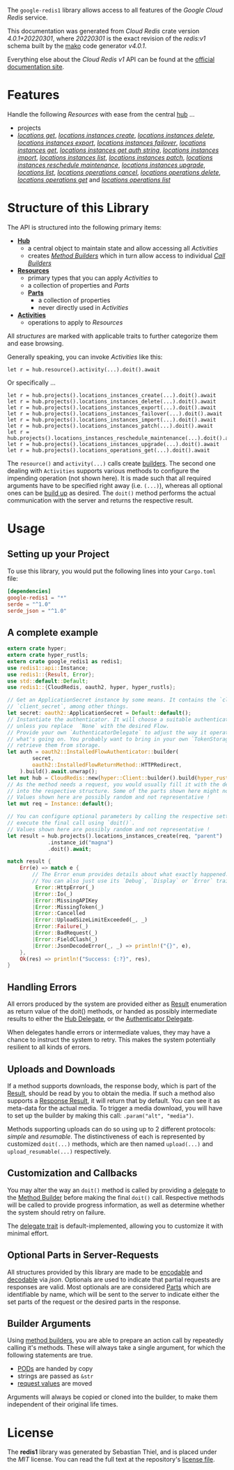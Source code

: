 <!---
DO NOT EDIT !
This file was generated automatically from 'src/generator/templates/api/README.md.mako'
DO NOT EDIT !
-->
The `google-redis1` library allows access to all features of the *Google Cloud Redis* service.

This documentation was generated from *Cloud Redis* crate version *4.0.1+20220301*, where *20220301* is the exact revision of the *redis:v1* schema built by the [mako](http://www.makotemplates.org/) code generator *v4.0.1*.

Everything else about the *Cloud Redis* *v1* API can be found at the
[official documentation site](https://cloud.google.com/memorystore/docs/redis/).
# Features

Handle the following *Resources* with ease from the central [hub](https://docs.rs/google-redis1/4.0.1+20220301/google_redis1/CloudRedis) ... 

* projects
 * [*locations get*](https://docs.rs/google-redis1/4.0.1+20220301/google_redis1/api::ProjectLocationGetCall), [*locations instances create*](https://docs.rs/google-redis1/4.0.1+20220301/google_redis1/api::ProjectLocationInstanceCreateCall), [*locations instances delete*](https://docs.rs/google-redis1/4.0.1+20220301/google_redis1/api::ProjectLocationInstanceDeleteCall), [*locations instances export*](https://docs.rs/google-redis1/4.0.1+20220301/google_redis1/api::ProjectLocationInstanceExportCall), [*locations instances failover*](https://docs.rs/google-redis1/4.0.1+20220301/google_redis1/api::ProjectLocationInstanceFailoverCall), [*locations instances get*](https://docs.rs/google-redis1/4.0.1+20220301/google_redis1/api::ProjectLocationInstanceGetCall), [*locations instances get auth string*](https://docs.rs/google-redis1/4.0.1+20220301/google_redis1/api::ProjectLocationInstanceGetAuthStringCall), [*locations instances import*](https://docs.rs/google-redis1/4.0.1+20220301/google_redis1/api::ProjectLocationInstanceImportCall), [*locations instances list*](https://docs.rs/google-redis1/4.0.1+20220301/google_redis1/api::ProjectLocationInstanceListCall), [*locations instances patch*](https://docs.rs/google-redis1/4.0.1+20220301/google_redis1/api::ProjectLocationInstancePatchCall), [*locations instances reschedule maintenance*](https://docs.rs/google-redis1/4.0.1+20220301/google_redis1/api::ProjectLocationInstanceRescheduleMaintenanceCall), [*locations instances upgrade*](https://docs.rs/google-redis1/4.0.1+20220301/google_redis1/api::ProjectLocationInstanceUpgradeCall), [*locations list*](https://docs.rs/google-redis1/4.0.1+20220301/google_redis1/api::ProjectLocationListCall), [*locations operations cancel*](https://docs.rs/google-redis1/4.0.1+20220301/google_redis1/api::ProjectLocationOperationCancelCall), [*locations operations delete*](https://docs.rs/google-redis1/4.0.1+20220301/google_redis1/api::ProjectLocationOperationDeleteCall), [*locations operations get*](https://docs.rs/google-redis1/4.0.1+20220301/google_redis1/api::ProjectLocationOperationGetCall) and [*locations operations list*](https://docs.rs/google-redis1/4.0.1+20220301/google_redis1/api::ProjectLocationOperationListCall)




# Structure of this Library

The API is structured into the following primary items:

* **[Hub](https://docs.rs/google-redis1/4.0.1+20220301/google_redis1/CloudRedis)**
    * a central object to maintain state and allow accessing all *Activities*
    * creates [*Method Builders*](https://docs.rs/google-redis1/4.0.1+20220301/google_redis1/client::MethodsBuilder) which in turn
      allow access to individual [*Call Builders*](https://docs.rs/google-redis1/4.0.1+20220301/google_redis1/client::CallBuilder)
* **[Resources](https://docs.rs/google-redis1/4.0.1+20220301/google_redis1/client::Resource)**
    * primary types that you can apply *Activities* to
    * a collection of properties and *Parts*
    * **[Parts](https://docs.rs/google-redis1/4.0.1+20220301/google_redis1/client::Part)**
        * a collection of properties
        * never directly used in *Activities*
* **[Activities](https://docs.rs/google-redis1/4.0.1+20220301/google_redis1/client::CallBuilder)**
    * operations to apply to *Resources*

All *structures* are marked with applicable traits to further categorize them and ease browsing.

Generally speaking, you can invoke *Activities* like this:

```Rust,ignore
let r = hub.resource().activity(...).doit().await
```

Or specifically ...

```ignore
let r = hub.projects().locations_instances_create(...).doit().await
let r = hub.projects().locations_instances_delete(...).doit().await
let r = hub.projects().locations_instances_export(...).doit().await
let r = hub.projects().locations_instances_failover(...).doit().await
let r = hub.projects().locations_instances_import(...).doit().await
let r = hub.projects().locations_instances_patch(...).doit().await
let r = hub.projects().locations_instances_reschedule_maintenance(...).doit().await
let r = hub.projects().locations_instances_upgrade(...).doit().await
let r = hub.projects().locations_operations_get(...).doit().await
```

The `resource()` and `activity(...)` calls create [builders][builder-pattern]. The second one dealing with `Activities` 
supports various methods to configure the impending operation (not shown here). It is made such that all required arguments have to be 
specified right away (i.e. `(...)`), whereas all optional ones can be [build up][builder-pattern] as desired.
The `doit()` method performs the actual communication with the server and returns the respective result.

# Usage

## Setting up your Project

To use this library, you would put the following lines into your `Cargo.toml` file:

```toml
[dependencies]
google-redis1 = "*"
serde = "^1.0"
serde_json = "^1.0"
```

## A complete example

```Rust
extern crate hyper;
extern crate hyper_rustls;
extern crate google_redis1 as redis1;
use redis1::api::Instance;
use redis1::{Result, Error};
use std::default::Default;
use redis1::{CloudRedis, oauth2, hyper, hyper_rustls};

// Get an ApplicationSecret instance by some means. It contains the `client_id` and 
// `client_secret`, among other things.
let secret: oauth2::ApplicationSecret = Default::default();
// Instantiate the authenticator. It will choose a suitable authentication flow for you, 
// unless you replace  `None` with the desired Flow.
// Provide your own `AuthenticatorDelegate` to adjust the way it operates and get feedback about 
// what's going on. You probably want to bring in your own `TokenStorage` to persist tokens and
// retrieve them from storage.
let auth = oauth2::InstalledFlowAuthenticator::builder(
        secret,
        oauth2::InstalledFlowReturnMethod::HTTPRedirect,
    ).build().await.unwrap();
let mut hub = CloudRedis::new(hyper::Client::builder().build(hyper_rustls::HttpsConnectorBuilder::new().with_native_roots().https_or_http().enable_http1().enable_http2().build()), auth);
// As the method needs a request, you would usually fill it with the desired information
// into the respective structure. Some of the parts shown here might not be applicable !
// Values shown here are possibly random and not representative !
let mut req = Instance::default();

// You can configure optional parameters by calling the respective setters at will, and
// execute the final call using `doit()`.
// Values shown here are possibly random and not representative !
let result = hub.projects().locations_instances_create(req, "parent")
             .instance_id("magna")
             .doit().await;

match result {
    Err(e) => match e {
        // The Error enum provides details about what exactly happened.
        // You can also just use its `Debug`, `Display` or `Error` traits
         Error::HttpError(_)
        |Error::Io(_)
        |Error::MissingAPIKey
        |Error::MissingToken(_)
        |Error::Cancelled
        |Error::UploadSizeLimitExceeded(_, _)
        |Error::Failure(_)
        |Error::BadRequest(_)
        |Error::FieldClash(_)
        |Error::JsonDecodeError(_, _) => println!("{}", e),
    },
    Ok(res) => println!("Success: {:?}", res),
}

```
## Handling Errors

All errors produced by the system are provided either as [Result](https://docs.rs/google-redis1/4.0.1+20220301/google_redis1/client::Result) enumeration as return value of
the doit() methods, or handed as possibly intermediate results to either the 
[Hub Delegate](https://docs.rs/google-redis1/4.0.1+20220301/google_redis1/client::Delegate), or the [Authenticator Delegate](https://docs.rs/yup-oauth2/*/yup_oauth2/trait.AuthenticatorDelegate.html).

When delegates handle errors or intermediate values, they may have a chance to instruct the system to retry. This 
makes the system potentially resilient to all kinds of errors.

## Uploads and Downloads
If a method supports downloads, the response body, which is part of the [Result](https://docs.rs/google-redis1/4.0.1+20220301/google_redis1/client::Result), should be
read by you to obtain the media.
If such a method also supports a [Response Result](https://docs.rs/google-redis1/4.0.1+20220301/google_redis1/client::ResponseResult), it will return that by default.
You can see it as meta-data for the actual media. To trigger a media download, you will have to set up the builder by making
this call: `.param("alt", "media")`.

Methods supporting uploads can do so using up to 2 different protocols: 
*simple* and *resumable*. The distinctiveness of each is represented by customized 
`doit(...)` methods, which are then named `upload(...)` and `upload_resumable(...)` respectively.

## Customization and Callbacks

You may alter the way an `doit()` method is called by providing a [delegate](https://docs.rs/google-redis1/4.0.1+20220301/google_redis1/client::Delegate) to the 
[Method Builder](https://docs.rs/google-redis1/4.0.1+20220301/google_redis1/client::CallBuilder) before making the final `doit()` call. 
Respective methods will be called to provide progress information, as well as determine whether the system should 
retry on failure.

The [delegate trait](https://docs.rs/google-redis1/4.0.1+20220301/google_redis1/client::Delegate) is default-implemented, allowing you to customize it with minimal effort.

## Optional Parts in Server-Requests

All structures provided by this library are made to be [encodable](https://docs.rs/google-redis1/4.0.1+20220301/google_redis1/client::RequestValue) and 
[decodable](https://docs.rs/google-redis1/4.0.1+20220301/google_redis1/client::ResponseResult) via *json*. Optionals are used to indicate that partial requests are responses 
are valid.
Most optionals are are considered [Parts](https://docs.rs/google-redis1/4.0.1+20220301/google_redis1/client::Part) which are identifiable by name, which will be sent to 
the server to indicate either the set parts of the request or the desired parts in the response.

## Builder Arguments

Using [method builders](https://docs.rs/google-redis1/4.0.1+20220301/google_redis1/client::CallBuilder), you are able to prepare an action call by repeatedly calling it's methods.
These will always take a single argument, for which the following statements are true.

* [PODs][wiki-pod] are handed by copy
* strings are passed as `&str`
* [request values](https://docs.rs/google-redis1/4.0.1+20220301/google_redis1/client::RequestValue) are moved

Arguments will always be copied or cloned into the builder, to make them independent of their original life times.

[wiki-pod]: http://en.wikipedia.org/wiki/Plain_old_data_structure
[builder-pattern]: http://en.wikipedia.org/wiki/Builder_pattern
[google-go-api]: https://github.com/google/google-api-go-client

# License
The **redis1** library was generated by Sebastian Thiel, and is placed 
under the *MIT* license.
You can read the full text at the repository's [license file][repo-license].

[repo-license]: https://github.com/Byron/google-apis-rsblob/main/LICENSE.md

